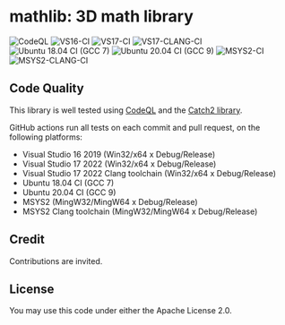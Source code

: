 # mathlib: 3D math library

![CodeQL](https://github.com/kaalkuul/mathlib/workflows/CodeQL/badge.svg)
![VS16-CI](https://github.com/kaalkuul/mathlib/workflows/VS16-CI/badge.svg)
![VS17-CI](https://github.com/kaalkuul/mathlib/workflows/VS17-CI/badge.svg)
![VS17-CLANG-CI](https://github.com/kaalkuul/mathlib/workflows/VS17-CLANG-CI/badge.svg)
![Ubuntu 18.04 CI (GCC 7)](https://github.com/kaalkuul/mathlib/workflows/Ubuntu%2018.04%20CI%20(GCC%207)/badge.svg)
![Ubuntu 20.04 CI (GCC 9)](https://github.com/kaalkuul/mathlib/workflows/Ubuntu%2020.04%20CI%20(GCC%209)/badge.svg)
![MSYS2-CI](https://github.com/kaalkuul/mathlib/workflows/MSYS2-CI/badge.svg)
![MSYS2-CLANG-CI](https://github.com/kaalkuul/mathlib/workflows/MSYS2-CLANG-CI/badge.svg)

## Code Quality

This library is well tested using [CodeQL](https://codeql.github.com) and the [Catch2 library](https://github.com/catchorg/Catch2).

GitHub actions run all tests on each commit and pull request, on the following platforms:
- Visual Studio 16 2019 (Win32/x64 x Debug/Release)
- Visual Studio 17 2022 (Win32/x64 x Debug/Release)
- Visual Studio 17 2022 Clang toolchain (Win32/x64 x Debug/Release)
- Ubuntu 18.04 CI (GCC 7)
- Ubuntu 20.04 CI (GCC 9)
- MSYS2 (MingW32/MingW64 x Debug/Release)
- MSYS2 Clang toolchain (MingW32/MingW64 x Debug/Release)

## Credit

Contributions are invited.

## License

You may use this code under either the Apache License 2.0.
